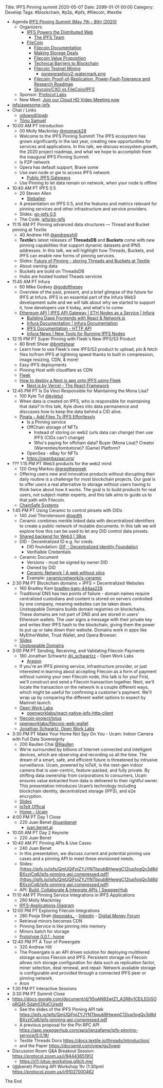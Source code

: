 Title:  IPFS Pinning summit 2020-05-07
Date: 2099-01-01 00:00
Category: Develop
Tags: #blockchain, #p2p, #ipfs, #filecoin, #textile

* Agenda [IPFS Pinning Summit (May 7th - 8th) (2020)](https://ipfspinningsummit.com/)
    * Organizers:
        * [IPFS Powers the Distributed Web](https://ipfs.io/)
            * [The IPFS Team](https://ipfs.io/team/)
        * [FileCoin](https://filecoin.io/)
            * [Filecoin Documentation](https://docs.filecoin.io/)
            * [Making Storage Deals](https://docs.filecoin.io/how-to/store-making-storage-deals/)
            * [Filecoin Value Proposition](https://discuss.filecoin.io/t/filecoin-value-proposition/788/2)
            * [Technical Barriers to Blockchain](https://protocol.ai/blog/technical-barriers-to-blockchain/)
            * [Filecoin Testnet Mining](https://filecoin.io/blog/filecoin-testnet-mining/)
                * [porepgraphicv2-watermark.png](https://filecoin.io/images/blog/porepgraphicv2-watermark.png)
            * [Filecoin: Proof-of-Replication, Power-Fault-Tolerance and Research Roadmap](https://protocol.ai/blog/filecoin-proof-of-replication-power-fault-tolerance-research-roadmap/)
            * [Skycoin/CXO vs FileCoin/IPFS](https://www.skycoin.com/blog/posts/skycoin-vs-ipfs/)
    * Sponsor: [Protocol Labs](https://protocol.ai/)
    * New Meet: [Join our Cloud HD Video Meeting now](https://protocol.zoom.us/j/97465931409)
* [ipfs/awesome-ipfs](https://github.com/ipfs/awesome-ipfs)
* Chat / Links
    * [oduwsdl/ipwb](https://github.com/oduwsdl/ipwb)
    * [T&#xf5;nu Samuel](https://www.facebook.com/photo.php?fbid=10221054727735964&set=a.1128009638538&type=3&theater)
* 10:00 AM PT   Introduction 
    * 00 Molly Mackinlay [@momack28](https://twitter.com/momack28)
    * Welcome to the IPFS Pinning Summit! The IPFS ecosystem has grown significantly in the last year, creating new opportunities for services and applications. In this talk, we discuss ecosystem growth, the 2020 project roadmap, and what we hope to accomplish from the inaugural IPFS Pinning Summit.
    * Is P2P network
    * Opera has default support, Brave some
    * Use own node or gw to access IPFS network
        * [Public IPFS Gateways](https://ipfs.github.io/public-gateway-checker/)
    * Use Pinning to let data remain on network, when your node is offline
* 10:40 AM PT IPFS 0.5
    * 20 Steven Allen
        * [Stebalien](https://github.com/Stebalien)
    * A presentation on IPFS 0.5, and the features and metrics relevant for pinning services and other infrastructure and service providers.
    * Slides: [go-ipfs 0.5](https://docs.google.com/presentation/d/1a7TtjAxVL9_za1HNdiQmScKz31eQRAM_XzBv2aD7eEs/edit#slide=id.p1)
    * The Code: [ipfs/go-ipfs](https://github.com/ipfs/go-ipfs/releases/tag/v0.5.0)
* 11:15 AM PT Pinning advanced data structures — Thread and Bucket pinning at Textile
    * 40 Andrew Hill [@andrewxhill](https://twitter.com/andrewxhill)
    * **Textile**’s latest releases of **ThreadsDB** and **Buckets** come with new pinning capabilities that support dynamic datasets and IPNS addresses. In this talk, we will highlight how Threads, Buckets, and IPFS can enable new forms of pinning services.
    * Slides: [Future of Pinning - storing Threads and Buckets at Textile](https://speakerdeck.com/andrewxhill/future-of-pinning-storing-threads-and-buckets-at-textile)
    * About owning data
    * Buckets are build on ThreadsDB
    * Hubs are hosted hosted Theads services
* 11:45 AM PT Infura
    * 60 Mike Godsey [@godofthesey](https://twitter.com/godofthesey?lang=en)
    * Overview of the past, present, and a brief glimpse of the future for IPFS at Infura. IPFS is an essential part of the Infura Web3 development suite and we will talk about why we started to support it, how developers use it today, and what's to come.
    * [Ethereum API | IPFS API Gateway | ETH Nodes as a Service | Infura](https://infura.io/)
        * [Building Dapp Frontends with React &amp; Network.js](https://blog.infura.io/dapp-frontend-network/)
        * [Infura Documentation | Infura Documentation](https://infura.io/docs)
        * [IPFS Documentation - HTTP API](https://docs.ipfs.io/reference/api/http/)
        * [Infura News | New Tools for Running IPFS Nodes](https://blog.infura.io/new-tools-for-running-ipfs-nodes-196de636f079/)
* 12:15 PM PT Super Pinning with Fleek's New IPFS/S3 Product
    * 80 Brett Shear [@brettshear](https://twitter.com/brettshear?lang=en)
    * Learn how to use Fleek's new IPFS/S3 product to upload, pin & fetch files to/from IPFS at lightning speed thanks to built in compression, image resizing, CDN, & more!
    * Easy IPFS deployments
    * Pinning Host with cloudflare as CDN
    * [Fleek](https://fleek.co/)
    * [How to deploy a Next.js app onto IPFS using Fleek](https://blog.fleek.co/posts/fleek-nextJS)
        * [Next.js by Vercel - The React Framework](https://nextjs.org/)
* 12:45 PM PT Is Da Vinci Responsible for Maintaining the Mona Lisa?
    * 100 Kyle Tut [@kyletut](https://twitter.com/kyletut?lang=en)
    * When data is created on IPFS, who is responsible for maintaining that data? In this talk, Kyle dives into data permanence and discusses how to keep the data behind a CID alive.
    * [Pinata - Add Files To IPFS Effortlessly](https://pinata.cloud/)
        * Is a Pinning service
        * OffChain storage of NFTs
            * Instead of storing on web2 (urls data can change) then use IPFS (CIDs can't change)
            * Who's paying for offchain data? Buyer (Mona Lisa)? Creator (Warrenties/tombstone)? (Game) Platform?
        * OpenSea - eBay for NFTs
        * https://openbazaar.org/
* ??? 1:15 PM PT Web3 products for the web2 mind
    * 120 Greg Markou [@gregthegreek](https://twitter.com/gregthegreek?lang=en)
    * Offering users new and innovative products without disrupting their daily routine is a challenge for most blockchain projects. Our goal is to offer users a real alternative to storage without users having to think twice about how it works. The goal is to build products for real users, not subject matter experts, and this talk aims to guide us to that path with Filecoin.
    * [ChainSafe Systems](https://chainsafe.io/)
* 1:45 PM PT Using Ceramic to control pinsets with DIDs
    * 140 Joel Thorstensson [@oedth](https://twitter.com/oedth)
    * Ceramic combines merkle linked data with decentralized identifiers to create a public network of mutable documents. In this talk we will explore how this can be used to let any DID control data pinsets.
    * [Shared backend for Web3 | 3Box](https://3box.io/)
    * DID - Decentralized ID e.g. for creds.
        * DID foundation: [DIF - Decentralized Identity Foundation](https://identity.foundation/)
        * Verifialble Credentials
    * Ceramic Document 
        * Versions - must be signed by owner DID
        * Owned by DID
        * [Ceramic Network | A web without silos](https://www.ceramic.network/)
        * Example: [ceramicnetwork/js-ceramic](https://github.com/ceramicnetwork/js-ceramic)
* 2:30 PM PT Blockchain domains + IPFS = Decentralized Websites
    * 160 Bradley Kam [bradley-kam-444aa228](https://www.linkedin.com/in/bradley-kam-444aa228/)
    * Traditional DNS has two points of failure - domain names require centralized custodians and content is stored on servers controlled by one company, meaning websites can be taken down. Unstoppable Domains builds domain registries on blockchains. These domains are not part of DNS and are stored in users’ Ethereum wallets. The user signs a message with their private key and writes their IPFS hash to the blockchain, giving them the power to put up or take down their website. Domains work in apps like MyEtherWallet, Trust Wallet, and Opera Browser.
    * [Slides](https://docs.google.com/presentation/d/1-MXS7VdcB_vqCLTIef4pVIccWRynNh6cjeMbYt0zoTg/edit#slide=id.g6ef81f88c1_0_28)
    * [Unstoppable Domains](https://unstoppabledomains.com/about)
* 3:00 PM PT Sending, Receiving, and Validating Filecoin Payments
    * 180 Jonathan Schwartz [@j_schwartzz](https://twitter.com/j_schwartzz) - Open Work Labs
        * [Aragon](https://preview.autark.xyz/#/autarklabs/profile/0xA780b7eE456d6054f4ae77C6798FD0599464f740)
    * If you're an IPFS pinning service, infrastructure provider, or just interested in learning about accepting Filecoin as a form of payment without running your own Filecoin node, this talk is for you! First, we'll construct and send a Filecoin transaction together. Next, we'll locate the transaction on the network in a couple different ways, which might be useful for confirming a customer's payment. We'll wrap up by comparing the different wallet options to expect by Mainnet launch.
    * [Open Work Labs](https://www.openworklabs.com/)
        * [openworklabs/react-native-ipfs-http-client](https://github.com/openworklabs/react-native-ipfs-http-client)
    * [filecoin-project/lotus](https://github.com/filecoin-project/lotus/blob/master/api/api_full.go#L57)
    * [openworklabs/filecoin-web-wallet](https://github.com/openworklabs/filecoin-web-wallet)
    * [Jonathan Schwartz, Open Work Labs](https://filecoin.io/blog/community-jonathan-schwartz-owl/)
* 3:30 PM PT Make Your Home Not Spy On You - Ucam: Indoor Camera with Full Data Sovereignty
    * 200 Raullen Chai [@Raullen](https://twitter.com/Raullen)
    * We're surrounded by billions of Internet-connected and intelligent devices, which are observing and recording us all the time. The dream of a smart, safe, and efficient future is threatened by intrusive surveillance. Ucam, powered by IoTeX, is the next-gen indoor camera that is user-centric, feature-packed, and fully private. By shifting data ownership from corporations to consumers, Ucam ensures value extracted from data is delivered to their rightful owner. This presentation introduces Ucam’s technology including blockchain identity, decentralized storage (IPFS), and e2e encryption.
    * [Slides](https://docsend.com/view/5fyz9wk)
    * [IoTeX Offical](https://www.iotex.io/)
    * [Home - Ucam](http://ucam.iotex.io/)
* 4:00 PM PT Day 1 Close
    * 220 Juan Benet [@juanbenet](https://twitter.com/juanbenet)
        * [juan.benet.ai](https://juan.benet.ai/)
* 10:00 AM PT Day 2 Keynote
    * 220 Juan Benet
* 10:40 AM PT Pinning APIs & Use Cases
    * 240 Juan Benet
    * In this presentation, we discuss current and potential pinning use cases and a pinning API to meet these envisioned needs.
    * Slides: [https://ipfs.io/ipfs/QmUQjFpjZYJYNTbpubBHwwgC12iup1ogQv3d8dBXxzjCq6/ipfs-pinning-api.compressed.pdf](https://ipfs.io/ipfs/QmUQjFpjZYJYNTbpubBHwwgC12iup1ogQv3d8dBXxzjCq6/ipfs-pinning-api.compressed.pdf)
    * API: [Build, Collaborate & Integrate APIs | SwaggerHub](https://app.swaggerhub.com/apis/lanzafame/ipfs-pinning-service/0.0.1#/)
* 11:10 AM PT Pinning Service Integrations in IPFS Applications
    * 260 Molly Mackinlay
    * [IPFS-Applications-Diagram](https://www.figma.com/file/2bVNnjoOmxh4TtID9kzqEG/IPFS-Applications-Diagram)
* 12:00 PM PT Exploring Filecoin Integrations
    * 280 Pooja Shah [@poojaks_](https://twitter.com/poojaks_) - [linkedin](https://www.linkedin.com/in/pooja01/) - [Digital Money Forum](https://thedigitalmoneyforum.com/speakers/pooja-shah/)
    * Retrieval minors becomes CDN
    * Pinning Service is like pinning into memory
    * Minors batch for storage
    * [Prototype 0.0.1 : home](https://filecoin.onrender.com/)
* 12:40 PM PT A Tour of Powergate
    * 320 Andrew Hill
    * The Powergate is an API driven solution for deploying multitiered storage across Filecoin and IPFS. Persistent storage on Filecoin allows rich storage configuration for data such as replication factor, miner selection, deal renewal, and repair. Network available storage is configurable and provided through a connected IPFS peer or pinning network.
    * Aron
* 1:30 PM PT Interactive Sessions
* 3:30 PM PT Summit Close
* https://docs.google.com/document/d/1t5oAN92wtZ1_A2R8y1CEILEGi5OpRQ4f-Sdah03XqCU/edit
    * See the slides of the IPFS Pinning API talk https://ipfs.io/ipfs/QmUQjFpjZYJYNTbpubBHwwgC12iup1ogQv3d8dBXxzjCq6/ipfs-pinning-api.compressed.pdf
    * A previous proposal for the Pin RPC API https://app.swaggerhub.com/apis/lanzafame/ipfs-pinning-service/0.0.1#/
    * Textile Threads Docs  https://docs.textile.io/threads/introduction/
    * and the Paper https://docsend.com/view/gu3ywqi
* Discussion Room Q&A Breakout Session: https://protocol.zoom.us/j/94443651912
    * https://rl1-lotus-workshop.glitch.me/
* (@jbenet) Pinning API Workshop 1hr (1:30pm) https://protocol.zoom.us/j/91027000462

The End

